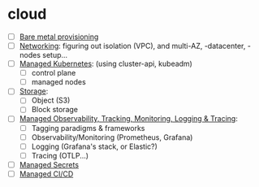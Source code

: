 # cloud

- [ ] [Bare metal provisioning](../bare-metal-provisionning/README.md)
- [ ] [Networking](networking.md): figuring out isolation (VPC), and multi-AZ, -datacenter, -nodes setup...
- [ ] [Managed Kubernetes](managed-kubernetes.md): (using cluster-api, kubeadm)
    - [ ] control plane
    - [ ] managed nodes
- [ ] [Storage](storage.md):
    - [ ] Object (S3)
    - [ ] Block storage
- [ ] [Managed Observability, Tracking, Monitoring, Logging & Tracing](managed-tracking.md):
    - [ ] Tagging paradigms & frameworks
    - [ ] Observability/Monitoring (Prometheus, Grafana)
    - [ ] Logging (Grafana's stack, or Elastic?)
    - [ ] Tracing (OTLP...)
- [ ] [Managed Secrets](managed-secret.md)
- [ ] [Managed CI/CD](managed-ci-cd.md)